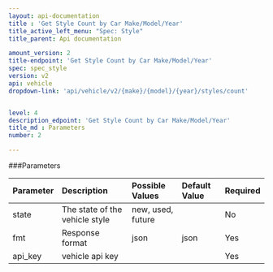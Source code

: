 ```yaml
---
layout: api-documentation
title : 'Get Style Count by Car Make/Model/Year'
title_active_left_menu: "Spec: Style"
title_parent: Api documentation

amount_version: 2
title-endpoint: 'Get Style Count by Car Make/Model/Year'
spec: spec_style
version: v2
api: vehicle
dropdown-link: 'api/vehicle/v2/{make}/{model}/{year}/styles/count'


level: 4
description_edpoint: 'Get Style Count by Car Make/Model/Year'
title_md : Parameters
number: 2

---
```


###Parameters

| Parameter  | Description                           | Possible Values   | Default Value | Required |
|:-----------|:--------------------------------------|:----------------- |:------------- |:-------- |
| state	     | The state of the vehicle style        | new, used, future | 	             | No       |
| fmt        | Response format                       | json              | json          | Yes      |
| api_key    | vehicle api key                       |                   |               | Yes      |